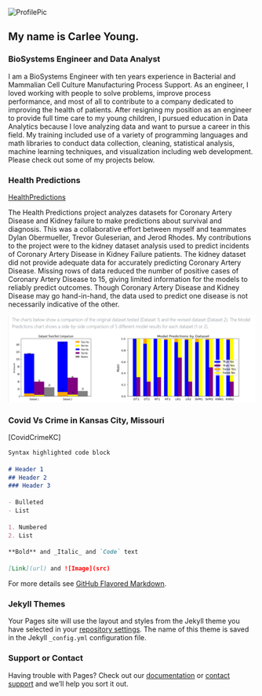 ![ProfilePic](profilepic.jpeg)

## My name is Carlee Young.  
### BioSystems Engineer and Data Analyst

I am a BioSystems Engineer with ten years experience in Bacterial and Mammalian Cell Culture Manufacturing Process Support.  As an engineer, I loved working with people to solve problems, improve process performance, and most of all to contribute to a company dedicated to improving the health of patients.  After resigning my position as an engineer to provide full time care to my young children, I pursued education in Data Analytics because I love analyzing data and want to pursue a career in this field.  My training included use of a variety of programming languages and math libraries to conduct data collection, cleaning, statistical analysis, machine learning techniques, and visualization including web development.  Please check out some of my projects below.

### Health Predictions

[HealthPredictions](https://carleeyoung.github.io/Health-Prediction/templates/index.html)

The Health Predictions project analyzes datasets for Coronary Artery Disease and Kidney failure to make predictions about survival and diagnosis.  This was a collaborative effort between myself and teammates Dylan Obermueller, Trevor Guleserian, and Jerod Rhodes.  My contributions to the project were to the kidney dataset analysis used to predict incidents of Coronary Artery Disease in Kidney Failure patients.  The kidney dataset did not provide adequate data for accurately predicting Coronary Artery Disease.  Missing rows of data reduced the number of positive cases of Coronary Artery Disease to 15, giving limited information for the models to reliably predict outcomes.  Though Coronary Artery Disease and Kidney Disease may go hand-in-hand, the data used to predict one disease is not necessarily indicative of the other.

![HealthPredictionsImg](HealthPredictionsImg.PNG)


### Covid Vs Crime in Kansas City, Missouri

[CovidCrimeKC]

```markdown
Syntax highlighted code block

# Header 1
## Header 2
### Header 3

- Bulleted
- List

1. Numbered
2. List

**Bold** and _Italic_ and `Code` text

[Link](url) and ![Image](src)
```

For more details see [GitHub Flavored Markdown](https://guides.github.com/features/mastering-markdown/).

### Jekyll Themes

Your Pages site will use the layout and styles from the Jekyll theme you have selected in your [repository settings](https://github.com/carleeyoung/carleeyoung.github.io/settings). The name of this theme is saved in the Jekyll `_config.yml` configuration file.

### Support or Contact

Having trouble with Pages? Check out our [documentation](https://docs.github.com/categories/github-pages-basics/) or [contact support](https://github.com/contact) and we’ll help you sort it out.
